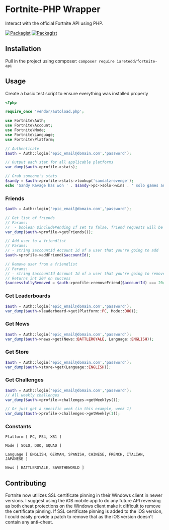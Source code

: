 # Fortnite-PHP Wrapper
Interact with the official Fortnite API using PHP.

[![Packagist](https://img.shields.io/packagist/l/doctrine/orm.svg)]()
[![Packagist](https://img.shields.io/packagist/v/iaretedd/fortnite-api.svg)]()

## Installation
Pull in the project using composer:
`composer require iaretedd/fortnite-api`

## Usage
Create a basic test script to ensure everything was installed properly
```php
<?php

require_once 'vendor/autoload.php';

use Fortnite\Auth;
use Fortnite\Account;
use Fortnite\Mode;
use Fortnite\Language;
use Fortnite\Platform;

// Authenticate
$auth = Auth::login('epic_email@domain.com','password');

// Output each stat for all applicable platforms
var_dump($auth->profile->stats);

// Grab someone's stats
$sandy = $auth->profile->stats->lookup('sandalzrevenge');
echo 'Sandy Ravage has won ' . $sandy->pc->solo->wins . ' solo games and ' . $sandy->pc->squad->wins . ' squad games!';
```

### Friends
```php
$auth = Auth::login('epic_email@domain.com','password');

// Get list of friends
// Params:
//  - boolean $includePending If set to false, friend requests will be removed from output.
var_dump($auth->profile->getFriends());

// Add user to a friendlist
// Params:
// - string $accountId Account Id of a user that you're going to add
$auth->profile->addFriend($accountId);

// Remove user from a friendlist
// Params:
// - string $accountId Account Id of a user that you're going to remove
// Returns int 204 on success
$successfullyRemoved = $auth->profile->removeFriend($accountId) === 204;


```
### Get Leaderboards
```php
$auth = Auth::login('epic_email@domain.com','password');
var_dump($auth->leaderboard->get(Platform::PC, Mode::DUO)); 

```

### Get News 
```php
$auth = Auth::login('epic_email@domain.com','password');
var_dump($auth->news->get(News::BATTLEROYALE, Language::ENGLISH)); 
```



### Get Store
```php
$auth = Auth::login('epic_email@domain.com','password');
var_dump($auth->store->get(Language::ENGLISH)); 
```

### Get Challenges
```php
$auth = Auth::login('epic_email@domain.com','password');
// All weekly challenges
var_dump($auth->profile->challenges->getWeeklys()); 

// Or just get a specific week (in this example, week 1)
var_dump($auth->profile->challenges->getWeekly(1)); 
```

### Constants
```
Platform [ PC, PS4, XB1 ]

Mode [ SOLO, DUO, SQUAD ]

Language [ ENGLISH, GERMAN, SPANISH, CHINESE, FRENCH, ITALIAN, JAPANESE ]

News [ BATTLEROYALE, SAVETHEWORLD ]
```

## Contributing
Fortnite now utilizes SSL certificate pinning in their Windows client in newer versions. I suggest using the iOS mobile app to do any future API reversing as both cheat protections on the Windows client make it difficult to remove the certificate pinning. If SSL certificate pinning is added to the iOS version, I could easily provide a patch to remove that as the iOS version doesn't contain any anti-cheat.
